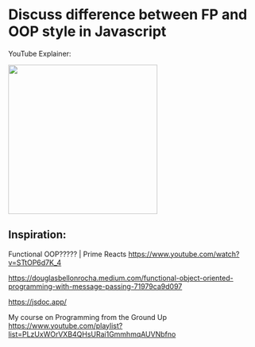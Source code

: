 # Discuss difference between FP and OOP style in Javascript

YouTube Explainer:

[<img src="https://github.com/realityexpander/OOP_Functional_Javascript/assets/5157474/4d561aab-edb3-4624-b47e-f8d0a7d3ce6f" width="300">](https://youtu.be/WoQL_GeVMUk)

## Inspiration:
Functional OOP????? | Prime Reacts
https://www.youtube.com/watch?v=STtOP6d7K_4

https://douglasbellonrocha.medium.com/functional-object-oriented-programming-with-message-passing-71979ca9d097

https://jsdoc.app/

My course on Programming from the Ground Up
https://www.youtube.com/playlist?list=PLzUxWOrVXB4QHsURai1GmmhmqAUVNbfno
